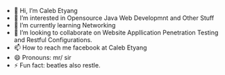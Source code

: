 - 👋 Hi, I’m Caleb Etyang 
- 👀 I’m interested in  Opensource Java Web Developmnt and Other Stuff
- 🌱 I’m currently learning Networking 
- 💞️ I’m looking to collaborate on Website Appllication Penetration  Testing  and Restful Configurations.  
- 📫 How to reach me facebook at Caleb Etyang
- 😄 Pronouns: mr/ sir 
- ⚡ Fun fact: beatles also restle.

<!---
the-grey-hat-guy/the-grey-hat-guy is a ✨ special ✨ repository because its `README.md` (this file) appears on your GitHub profile.
You can click the Preview link to take a look at your changes.
--->
